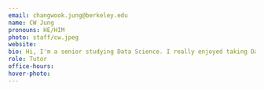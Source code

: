 ```yaml
---
email: changwook.jung@berkeley.edu
name: CW Jung
pronouns: HE/HIM
photo: staff/cw.jpeg
website: 
bio: Hi, I'm a senior studying Data Science. I really enjoyed taking Data 101, so I'm really excited to help you all enjoy it as much as I did this semester!!
role: Tutor
office-hours: 
hover-photo: 
---
```


